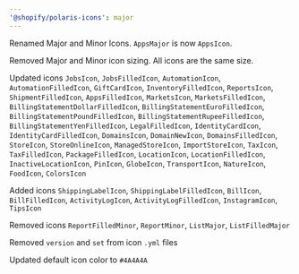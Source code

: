 ```yaml
---
'@shopify/polaris-icons': major
---
```


Renamed Major and Minor Icons. `AppsMajor` is now `AppsIcon`.

Removed Major and Minor icon sizing. All icons are the same size.

Updated icons `JobsIcon`, `JobsFilledIcon`, `AutomationIcon`, `AutomationFilledIcon`, `GiftCardIcon`, `InventoryFilledIcon`, `ReportsIcon`, `ShipmentFilledIcon`, `AppsFilledIcon`, `MarketsIcon`, `MarketsFilledIcon`, `BillingStatementDollarFilledIcon`, `BillingStatementEuroFilledIcon`, `BillingStatementPoundFilledIcon`, `BillingStatementRupeeFilledIcon`, `BillingStatementYenFilledIcon`, `LegalFilledIcon`, `IdentityCardIcon`, `IdentityCardFilledIcon`, `DomainsIcon`, `DomainNewIcon`, `DomainsFilledIcon`, `StoreIcon`, `StoreOnlineIcon`, `ManagedStoreIcon`, `ImportStoreIcon`, `TaxIcon`, `TaxFilledIcon`, `PackageFilledIcon`, `LocationIcon`, `LocationFilledIcon`, `InactiveLocationIcon`, `PinIcon`, `GlobeIcon`, `TransportIcon`, `NatureIcon`, `FoodIcon`, `ColorsIcon`

Added icons `ShippingLabelIcon`, `ShippingLabelFilledIcon`, `BillIcon`, `BillFilledIcon`, `ActivityLogIcon`, `ActivityLogFilledIcon`, `InstagramIcon`, `TipsIcon`

Removed icons `ReportFilledMinor`, `ReportMinor`, `ListMajor`, `ListFilledMajor`

Removed `version` and `set` from icon `.yml` files

Updated default icon color to `#4A4A4A`
